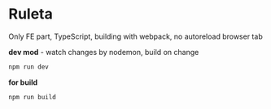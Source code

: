 # Ruleta

Only FE part, TypeScript, building with webpack, no autoreload browser tab

__dev mod__ - watch changes by nodemon, build on change
```bash
npm run dev
```


__for build__
```bash
npm run build
```
